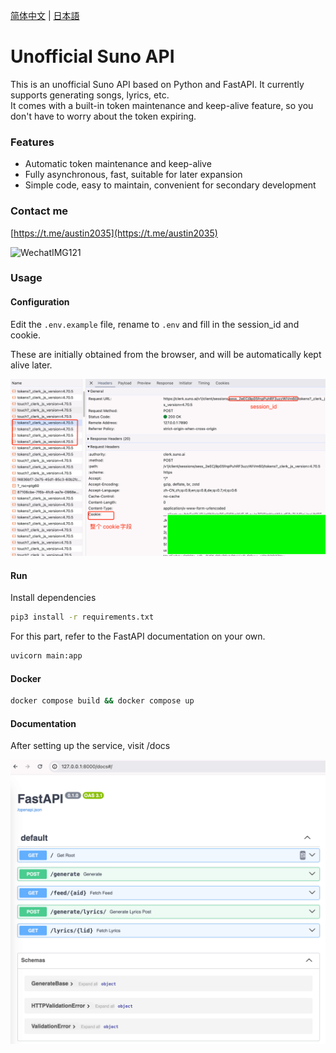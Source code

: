 [简体中文](README_ZH.md) | [日本語](README_JA.md)


# Unofficial Suno API

This is an unofficial Suno API based on Python and FastAPI. It currently supports generating songs, lyrics, etc.  
It comes with a built-in token maintenance and keep-alive feature, so you don't have to worry about the token expiring.

### Features

- Automatic token maintenance and keep-alive
- Fully asynchronous, fast, suitable for later expansion
- Simple code, easy to maintain, convenient for secondary development


### Contact me

[https://t.me/austin2035](https://t.me/austin2035)

![WechatIMG121](https://pic.lookcos.cn/i/2024/04/09/n675fa.jpg)

### Usage

#### Configuration

Edit the `.env.example` file, rename to `.env` and fill in the session_id and cookie.

These are initially obtained from the browser, and will be automatically kept alive later.

![cookie](./images/cover.png)


#### Run

Install dependencies 

```bash
pip3 install -r requirements.txt
```

For this part, refer to the FastAPI documentation on your own.
```bash
uvicorn main:app 
```

#### Docker

```bash
docker compose build && docker compose up
```

#### Documentation

After setting up the service, visit /docs

![docs](./images/docs.png)


